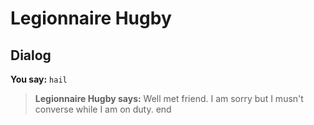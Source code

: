 # Legionnaire Hugby
## Dialog

**You say:** `hail`



>**Legionnaire Hugby says:** Well met friend. I am sorry but I musn't converse while I am on duty.
end
